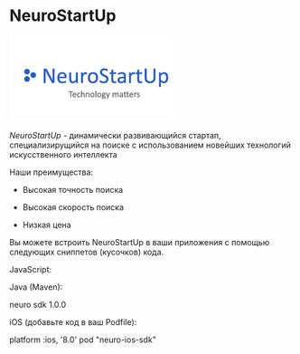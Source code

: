 # NeuroStartUp

![](logo.png)

*NeuroStartUp* - динамически развивающийся стартап, специализирущийся на поиске с использованием новейших технологий искусственного интеллекта

Наши преимущества:

* Высокая точность поиска

* Высокая скорость поиска

* Низкая цена

Вы можете встроить NeuroStartUp в ваши приложения с помощью следующих сниппетов (кусочков) кода.

JavaScript:

<script src="https://localhost/neuro.sdk.min.js"></script>

Java (Maven):

<dependency>
  <groupId>neuro</groupId>
  <artifactId>sdk</artifactId>
  <version>1.0.0</version>
</dependency>

iOS (добавьте код в ваш Podfile):

platform :ios, '8.0'
pod "neuro-ios-sdk"

